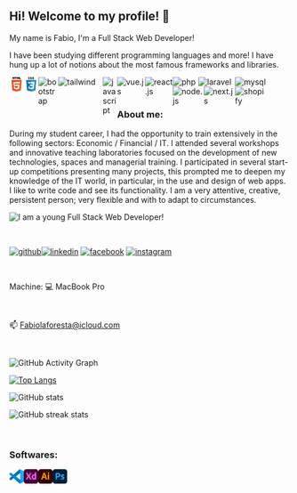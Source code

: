 ## Hi! Welcome to my profile! 👋 
My name is Fabio, I'm a Full Stack Web Developer!

I have been studying different programming languages and more! I have hung up a lot of notions about the most famous frameworks and libraries.
  

<a href="https://www.w3.org/html/" target="_blank"><img align="left" alt="HTML5" width="26px"      src="https://raw.githubusercontent.com/github/explore/80688e429a7d4ef2fca1e82350fe8e3517d3494d/topics/html/html.png" /></a>

<a href="https://www.w3schools.com/css/" target="_blank"><img align="left" alt="CSS3" width="26px" src="https://raw.githubusercontent.com/github/explore/80688e429a7d4ef2fca1e82350fe8e3517d3494d/topics/css/css.png" /></a>

<a href="https://www.w3schools.com/bootstrap5/" target="_blank"><img align="left" alt="bootstrap" width="36px" src="https://upload.wikimedia.org/wikipedia/commons/thumb/b/b2/Bootstrap_logo.svg/1200px-Bootstrap_logo.svg.png" /></a>


<a href="https://tailwindcss.com/" target="_blank"><img align="left" alt="tailwind" width="80px" src="https://www.vectorlogo.zone/logos/tailwindcss/tailwindcss-ar21.png" /></a>

<a href="https://www.w3schools.com/js/" target="_blank"><img align="left" alt="javascript" width="26px" src="https://i2.wp.com/www.associazioneincanto.it/wp-content/uploads/2016/03/js-logo-1.png?fit=500%2C500" /></a>


<a href="https://vuejs.org/" target="_blank"><img align="left" alt="vue.js" width="50px" src="https://www.vectorlogo.zone/logos/vuejs/vuejs-ar21.png" /></a>

<a href="https://reactjs.org/" target="_blank"><img align="left" alt="react.js" width="50px" src="https://www.vectorlogo.zone/logos/reactjs/reactjs-ar21.png" /></a>

<a href="https://www.w3schools.com/php/" target="_blank"><img align="left" alt="php" width="46px" src="https://upload.wikimedia.org/wikipedia/commons/thumb/2/27/PHP-logo.svg/2560px-PHP-logo.svg.png" /></a>

<a href="https://laravel.com/docs/7.x" target="_blank"><img align="left" alt="laravel" width="66px" src="https://upload.wikimedia.org/wikipedia/commons/thumb/3/36/Logo.min.svg/2560px-Logo.min.svg.png" /></a>

<a href="https://www.mysql.com/it/" target="_blank"><img align="left" alt="mysql" width="56px" 
src="https://www.vectorlogo.zone/logos/mysql/mysql-official.svg" /></a>

<a href="https://nodejs.org/en/" target="_blank"><img align="left" alt="node.js" width="56px" 
src="https://upload.wikimedia.org/wikipedia/commons/thumb/7/7e/Node.js_logo_2015.svg/1280px-Node.js_logo_2015.svg.png" /></a>

<a href="https://nextjs.org/" target="_blank"><img align="left" alt="next.js" width="56px" 
src="https://upload.wikimedia.org/wikipedia/commons/thumb/8/8e/Nextjs-logo.svg/2560px-Nextjs-logo.svg.png" /></a>

<a href="https://hydrogen.shopify.dev/" target="_blank"><img align="left" alt="shopify" width="56px" 
src="https://blog.stackblitz.com/img/remote/GoWrX.png" /></a>

<br><br>

### About me:
 
During my student career, I had the opportunity to train extensively in the following sectors: Economic / Financial / IT. I attended several workshops and innovative teaching laboratories focused on the development of new technologies, spaces and managerial training. I participated in several start-up competitions presenting many projects, this prompted me to deepen my knowledge of the IT world, in particular, in the use and design of web apps. I like to write code and see its functionality. I am a very attentive, creative, persistent person; very flexible and with to adapt to circumstances.



![I am a young Full Stack Web Developer!](https://i.pinimg.com/originals/8c/6b/c1/8c6bc14486197f3c0db28ee38ce3f76a.jpg) 


<br>


[<img style="fill:white;" src='https://cdn.jsdelivr.net/npm/simple-icons@3.0.1/icons/github.svg' alt='github' height='40'>](https://github.com/Fabiofljf)[<img src='https://cdn.jsdelivr.net/npm/simple-icons@3.0.1/icons/linkedin.svg' alt='linkedin' height='40'>](https://www.linkedin.com/in/fabio-la-foresta-227b7a211/)  [<img src='https://cdn.jsdelivr.net/npm/simple-icons@3.0.1/icons/facebook.svg' alt='facebook' height='40'>](https://www.facebook.com/Fabiofljf)  [<img src='https://cdn.jsdelivr.net/npm/simple-icons@3.0.1/icons/instagram.svg' alt='instagram' height='40'>](https://www.instagram.com/fabiofljf/)  

<br>

Machine: 💻  MacBook Pro

<br>

📫 Fabiolaforesta@icloud.com

<br>

![GitHub Activity Graph](https://activity-graph.herokuapp.com/graph?username=Fabiofljf)  






[![Top Langs](https://github-readme-stats.vercel.app/api/top-langs/?username=Fabiofljf)](https://github.com/anuraghazra/github-readme-stats)

![GitHub stats](https://github-readme-stats.vercel.app/api?username=Fabiofljf&show_icons=true)

![GitHub streak stats](https://github-readme-streak-stats.herokuapp.com/?user=Fabiofljf)  


<br />

### Softwares:

<img align="left" alt="Visual Studio Code" width="26px" src="https://raw.githubusercontent.com/github/explore/80688e429a7d4ef2fca1e82350fe8e3517d3494d/topics/visual-studio-code/visual-studio-code.png" />

<a href="https://www.adobe.com/products/xd.html" target="_blank"> <img align="left" alt="XD" width="26px" src="https://github.com/Aakarsh-B/trying-repos/blob/master/adobexd.png?raw=true"/> </a> 

<a href="https://www.adobe.com/in/products/illustrator.html" target="_blank"> <img align="left" alt="Illustrator" width="26px" src="https://github.com/Aakarsh-B/trying-repos/blob/master/illustrator.png?raw=true"/> </a> 

<a href="https://www.photoshop.com/en" target="_blank"> <img align="left" alt="Photoshop" width="26px" src="https://github.com/Aakarsh-B/trying-repos/blob/master/photoshop.png?raw=true"/> </a>
